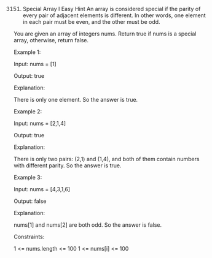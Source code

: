 3151. Special Array I
Easy
Hint
An array is considered special if the parity of every pair of adjacent elements is different. In other words, one element in each pair must be even, and the other must be odd.

You are given an array of integers nums. Return true if nums is a special array, otherwise, return false.

 

Example 1:

Input: nums = [1]

Output: true

Explanation:

There is only one element. So the answer is true.

Example 2:

Input: nums = [2,1,4]

Output: true

Explanation:

There is only two pairs: (2,1) and (1,4), and both of them contain numbers with different parity. So the answer is true.

Example 3:

Input: nums = [4,3,1,6]

Output: false

Explanation:

nums[1] and nums[2] are both odd. So the answer is false.

 

Constraints:

1 <= nums.length <= 100
1 <= nums[i] <= 100
